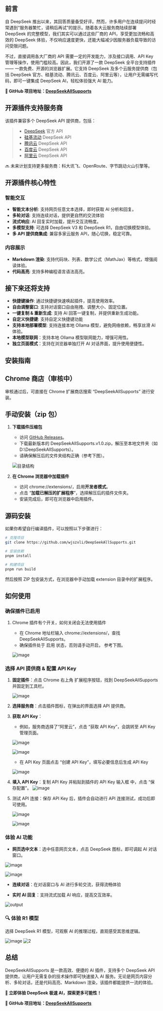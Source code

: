 ## 前言

自 DeepSeek 推出以来，其回答质量备受好评。然而，许多用户在连续提问时经常遇到“服务器繁忙，请稍后再试”的提示。随着各大云服务商陆续部署 DeepSeek 的完整模型，我们其实可以通过这些厂商的 API，享受更加流畅和高效的 DeepSeek 体验，不仅响应速度更快，还能大幅减少因服务器负载导致的访问受限问题。

不过，直接调用各大厂商的 API 需要一定的开发能力，涉及接口调用、API Key 管理等操作，使用门槛较高。因此，我们开源了一款 DeepSeek 全平台支持插件 —— 一款免费、开源的浏览器扩展。它支持 DeepSeek 及多个云服务提供商（包括 DeepSeek 官方、硅基流动、腾讯云、百度云、阿里云等），让用户无需编写代码，即可一键集成 DeepSeek AI，轻松体验强大 AI 能力。

**📌 GitHub 项目地址：[DeepSeekAllSupports](https://github.com/wjszxli/DeepSeekAllSupports)**

## 开源插件支持服务商
该插件兼容多个 DeepSeek API 提供商，包括：

> - [DeepSeek](https://deepseek.com) 官方 API
> - [硅基流动](https://cloud.siliconflow.cn/i/lStn36vH) DeepSeek API
> - [腾讯云](https://cloud.tencent.com/document/product/1772/115969) DeepSeek API
> - [百度云](https://console.bce.baidu.com/iam/#/iam/apikey/list) DeepSeek API
> - [阿里云](https://bailian.console.aliyun.com/?apiKey=1#/api-key) DeepSeek API

🔜 未来计划支持更多服务商：科大讯飞、OpenRoute、字节跳动火山引擎等。

## 开源插件核心特性

### 智能交互

- **智能文本分析**: 支持网页任意文本选择，即时获取 AI 分析和回复。
- **多轮对话**: 支持连续对话，提供更自然的交流体验
- **流式响应**: AI 回复实时加载，提升交互流畅度。
- **多模型支持**: 可选择 DeepSeek V3 和 DeepSeek R1，自由切换模型体验。
- **多 API 提供商集成**: 兼容多家云服务 API，随心切换，稳定可靠。

### 内容展示

- **Markdown 渲染**: 支持代码块、列表、数学公式（MathJax）等格式，增强阅读体验。
- **代码高亮**: 支持多种编程语言语法高亮。


## 接下来还将支持

- **快捷键操作**: 通过快捷键快速唤起插件，提高使用效率。
- **自由调整窗口**: 支持对话窗口自由拖拽、调整大小、固定位置。
- **一键复制 & 重新生成**: 支持 AI 回答一键复制，并提供重新生成功能。
- **自定义快捷键**: 支持自定义快捷键功能
- **支持本地部署模型**: 支持连接本地 Ollama 模型，避免网络依赖，畅享丝滑 AI 体验。
- **本地模型联网**：支持本地 Ollama 模型联网能力，增强可用性。
- **独立页面模式**：支持在浏览器单独打开 AI 对话界面，提升使用便捷性。

## 安装指南

## Chrome 商店（审核中）

审核通过后，可直接在 Chrome 扩展商店搜索 “DeepSeekAllSupports” 进行安装。

## 手动安装（zip 包）

1. **下载插件压缩包**
    - 访问 [GitHub Releases](https://github.com/wjszxli/DeepSeekAllSupports/releases)。
    - 下载最新版本的 DeepSeekAllSupports.v1.0.zip，解压至本地文件夹（如 D:\DeepSeekAllSupports）。
    - 请确保解压后的文件夹结构正确（参考下图）。

    ![目录结构](https://files.mdnice.com/user/14956/906ec0b4-93e9-4f91-a5c5-3c3851f30ac0.png)

2. **在 Chrome 浏览器中加载插件**
    - 访问 chrome://extensions/，启用**开发者模式**。
    - 点击 “**加载已解压的扩展程序**”，选择解压后的插件文件夹。
    - 安装完成后，即可在浏览器中启用插件。

## 源码安装

如果你希望自行编译插件，可以按照以下步骤进行：
```bash
# 克隆项目
git clone https://github.com/wjszxli/DeepSeekAllSupports.git

# 安装依赖
pnpm install

# 构建项目
pnpm run build
```
然后按照 ZIP 包安装方式，在浏览器中手动加载 extension 目录中的扩展程序。


## 如何使用

### 确保插件已启用

1. Chrome 插件有个开关，如何关闭会无法使用插件
   - 在 Chrome 地址栏输入 chrome://extensions/，查找 DeepSeekAllSupports。
   - 确保插件处于 启用 状态，否则请手动开启， 参考下图。

   ![image](https://files.mdnice.com/user/14956/8254890c-6115-4444-a09b-7759693d3ce3.png)

### 选择 API 提供商 & 配置 API Key

1. **固定插件**：点击 Chrome 右上角 扩展程序按钮，找到 DeepSeekAllSupports 并固定到工具栏。


   ![image](https://files.mdnice.com/user/14956/38511b25-f47a-4d27-aac2-88b945f52a82.png)


2. **选择服务商**：点击插件图标，在弹出的界面选择 API 提供商。
3. **获取 API Key**：

   - 例如，服务商选择了“阿里云”，点击 “获取 API Key”，会跳转至 API Key 管理页面。

   ![image](https://files.mdnice.com/user/14956/54c3ee05-3a7c-42be-84c6-e7930468be4d.png)


   ![image](https://files.mdnice.com/user/14956/cc5bb0d6-9eba-4aad-b304-9afc25807fa6.png)

   - 在 API Key 页面点击 “创建 API Key”，填写必要信息后生成 API Key

   ![image](https://files.mdnice.com/user/14956/49bf383f-fcec-4a4a-ba38-d78b7c9a849b.png)
   
4. **填入 API Key**：复制 API Key 并粘贴到插件的 API Key 输入框 中，点击 “保存配置”。
![image](https://files.mdnice.com/user/14956/09fe006a-e53b-4baf-b0e7-887a588aee18.png)
5. 测试 API 连接：保存 API Key 后，插件会自动进行 API 连接测试，成功后即可使用。


   ![image](https://files.mdnice.com/user/14956/0808b080-157b-4631-a888-1b5627b8bc66.png)
   
   ![image](https://files.mdnice.com/user/14956/0c313ca4-5dbd-4141-874c-19614d18403d.png)
   

### 体验 AI 功能
- **网页选中文本**：选中任意网页文本，点击 DeepSeek 图标，即可调起 AI 对话窗口。

![image](https://files.mdnice.com/user/14956/4201fc0e-3541-43fa-87b6-5a88cd4ffb64.png)

![image](https://files.mdnice.com/user/14956/3d6ac9bc-5d60-405e-abe0-967374ff367b.png)

- **连续对话**：在对话窗口与 AI 进行多轮交流，获得流畅体验

- **实时 AI 回复**：支持流式加载 AI 响应，提高交互效率。

![output](https://files.mdnice.com/user/14956/cbdf62b7-d3b2-4245-b801-49ccf267a946.gif)

### 🔍 体验 R1 模型
选择 DeepSeek R1 模型，可观察 AI 的推理过程，直观感受其思维逻辑。

![image](https://files.mdnice.com/user/14956/9219618d-ac17-4b86-8d83-54e1185c44f3.png)
![2](https://files.mdnice.com/user/14956/ee7dbbba-8e32-482a-a84a-117e24d77366.gif)

## 总结

DeepSeekAllSupports 是一款高效、便捷的 AI 插件，支持多个 DeepSeek API 提供商，让用户无需复杂的技术操作即可快速接入 AI 服务。无论是网页内容分析、多轮对话，还是代码高亮、Markdown 渲染，该插件都能提供一流的体验。

**🚀 立即体验 DeepSeek 极速 AI，探索更多可能性！**

**📌 GitHub 项目地址：[DeepSeekAllSupports](https://github.com/wjszxli/DeepSeekAllSupports)**